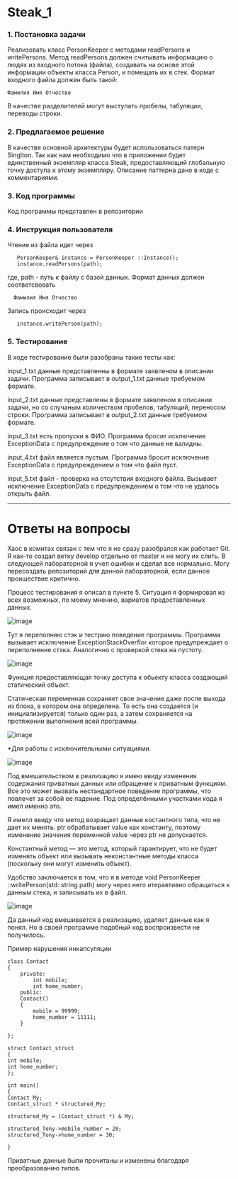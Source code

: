 # Steak_1
### 1. Постановка задачи
Реализовать класс PersonKeeper  с методами readPersons и writePersons. Метод readPersons должен считывать информацию о людях из входного потока (файла), создавать на основе этой информации объекты класса Person, и помещать их в стек. Формат входного файла должен быть такой: 

    Фамилия Имя Отчество 

В качестве разделителей могут выступать пробелы, табуляции, переводы строки. 
 
 ### 2. Предлагаемое решение
 В качестве основной архитектуры будет использоваться патерн Singlton. Так как нам необходимо что в приложении будет единственный экземпляр класса Steak, предоставляющий глобальную точку доступа к этому экземпляру. Описание паттерна дано в коде с комментариями.
 
 ### 3. Код программы
  Код программы представлен в репозитории
  
  ### 4. Инструкция пользователя
  Чтение из файла идет через 
  
       PersonKeeper& instance = PersonKeeper ::Instance(); 
       instance.readPersons(path);
       
 где, path - путь к файлу с базой данных.
 Формат данных должен соответсвовать   
      
      Фамилия Имя Отчество 
 Запись происходит через 
 
       instance.writePerson(path);
  
### 5. Тестирование
В ходе тестирование были разобраны такие тесты как:

input_1.txt данные представленны в формате заявленом в описании задачи. Программа записывает в output_1.txt данные требуемом формате.

input_2.txt данные представлены в формате заявленом в описании задачи, но со случаным количеством пробелов, табуляций, переносом строки. Программа записывает в output_2.txt данные требуемом формате.

input_3.txt есть пропуски в ФИО. Программа бросит исключение ExceptionData  с предупреждение о том что данные не валидны. 

input_4.txt файл является пустым. Программа бросит исключение ExceptionData с предупреждением о том что файл пуст.

input_5.txt файл -  проверка на отсутствия входного файла. Вызывает исключение ExceptionData с предупреждением о том что не удалось открыть файл.

--------------------------------------------------------------------------------------------------------------------------------------------------------
# Ответы на вопросы

Хаос в комитах связан с тем что я не сразу разобрался как работает Git. Я как-то создал ветку develop отдельно от master и не могу их слить. В следующей лабораторной я учел ошибки и сделал все нормально. Могу пересоздать репозиторий для данной лабораторной, если данное проишествие критично.

Процесс тестирования я описал в пункте 5. 
Ситуация я формировал из всех возможных, по моему мнению, вариатов предоставленных данных. 

![image](https://user-images.githubusercontent.com/64350198/119304729-e1d45180-bc91-11eb-919d-1b6141ee5fed.png)

Тут я переполняю стэк и тестрию поведение программы. Программа вызывает исключение ExceptionStackOverflor которое предупреждает о переполнение стэка. Аналогично с проверкой стека на пустоту.

![image](https://user-images.githubusercontent.com/64350198/119305135-86ef2a00-bc92-11eb-8de5-883a7449a0a1.png)

Функция предоставляющая точку доступа к обьекту класса создающий статический объект.

Статическая переменная сохраняет свое значение даже после выхода из блока, в котором она определена. То есть она создается (и инициализируется) только один раз, а затем сохраняется на протяжении выполнения всей программы.

![image](https://user-images.githubusercontent.com/64350198/119305878-87d48b80-bc93-11eb-9b73-c1add35edd90.png)

*Для работы с исключительными ситуациями. 

![image](https://user-images.githubusercontent.com/64350198/119306174-003b4c80-bc94-11eb-9019-3d864d3be5fa.png)

Под вмешательством в реализацию я имею ввиду изменения содержания приватных данных или обращение к приватным функциям. Все это может вызвать нестандартное поведение программы, что повлечет за собой ее падение. Под определёнными участками кода я имел именно это.

Я имелл ввиду что метод возращает данные костантного типа, что не дает их менять.  ptr обрабатывает value как константу, поэтому изменение значения переменной value через ptr не допускается. 

 Константный метод — это метод, который гарантирует, что не будет изменять объект или вызывать неконстантные методы класса (поскольку они могут изменить объект).
 
 Удобство заключается в том, что я в методе void PersonKeeper ::writePerson(std::string path) могу через него итеравтивно обращаться к данным стека, и записывать их в файл.
 
 ![image](https://user-images.githubusercontent.com/64350198/119310539-12b88480-bc9a-11eb-8eba-bffa6ff8a91f.png)

Да данный код вмешивается в реализацию, удаляет данные как я понял. Но в своей программе подобный код воспроизвести не получилось.

Пример нарушения инкапсуляции 

    class Contact
    {
        private:
            int mobile;           
            int home_number;             
        public:
        Contact()                    
        {
            mobile = 99999;
            home_number = 11111;
        }
        
    };

    struct Contact_struct
    {
    int mobile;
    int home_number;
    };

    int main()
    {
    Contact My;
    Contact_struct * structured_My;

    structured_My = (Contact_struct *) & My;

    structured_Tony->mobile_number = 20;
    structured_Tony->home_number = 30;

    }
Приватные данные были прочитаны и изменены благодаря преобразованию типов.



